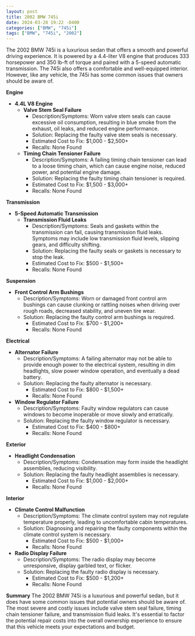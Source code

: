 ```yaml
---
layout: post
title: 2002 BMW 745i
date: 2024-03-28 19:22 -0400
categories: ["BMW", "745i"]
tags: ["BMW", "745i", "2002"]
---
```

The 2002 BMW 745i is a luxurious sedan that offers a smooth and powerful driving experience. It is powered by a 4.4-liter V8 engine that produces 333 horsepower and 350 lb-ft of torque and paired with a 5-speed automatic transmission. The 745i also offers a comfortable and well-equipped interior. However, like any vehicle, the 745i has some common issues that owners should be aware of.

**Engine**
* **4.4L V8 Engine**
    * **Valve Stem Seal Failure**
        * Description/Symptoms: Worn valve stem seals can cause excessive oil consumption, resulting in blue smoke from the exhaust, oil leaks, and reduced engine performance.
        * Solution: Replacing the faulty valve stem seals is necessary.
        * Estimated Cost to Fix: $1,000 - $2,500+
        * Recalls: None Found
    * **Timing Chain Tensioner Failure**
        * Description/Symptoms: A failing timing chain tensioner can lead to a loose timing chain, which can cause engine noise, reduced power, and potential engine damage.
        * Solution: Replacing the faulty timing chain tensioner is required.
        * Estimated Cost to Fix: $1,500 - $3,000+
        * Recalls: None Found

**Transmission**
* **5-Speed Automatic Transmission**
    * **Transmission Fluid Leaks**
        * Description/Symptoms: Seals and gaskets within the transmission can fail, causing transmission fluid leaks. Symptoms may include low transmission fluid levels, slipping gears, and difficulty shifting.
        * Solution: Replacing the faulty seals or gaskets is necessary to stop the leak.
        * Estimated Cost to Fix: $500 - $1,500+
        * Recalls: None Found

**Suspension**
* **Front Control Arm Bushings**
    * Description/Symptoms: Worn or damaged front control arm bushings can cause clunking or rattling noises when driving over rough roads, decreased stability, and uneven tire wear.
    * Solution: Replacing the faulty control arm bushings is required.
        * Estimated Cost to Fix: $700 - $1,200+
        * Recalls: None Found

**Electrical**
* **Alternator Failure**
    * Description/Symptoms: A failing alternator may not be able to provide enough power to the electrical system, resulting in dim headlights, slow power window operation, and eventually a dead battery.
    * Solution: Replacing the faulty alternator is necessary.
        * Estimated Cost to Fix: $800 - $1,500+
        * Recalls: None Found
* **Window Regulator Failure**
    * Description/Symptoms: Faulty window regulators can cause windows to become inoperable or move slowly and erratically.
    * Solution: Replacing the faulty window regulator is necessary.
        * Estimated Cost to Fix: $400 - $800+
        * Recalls: None Found

**Exterior**
* **Headlight Condensation**
    * Description/Symptoms: Condensation may form inside the headlight assemblies, reducing visibility.
    * Solution: Replacing the faulty headlight assemblies is necessary.
        * Estimated Cost to Fix: $1,000 - $2,000+
        * Recalls: None Found

**Interior**
* **Climate Control Malfunction**
    * Description/Symptoms: The climate control system may not regulate temperature properly, leading to uncomfortable cabin temperatures.
    * Solution: Diagnosing and repairing the faulty components within the climate control system is necessary.
        * Estimated Cost to Fix: $500 - $1,000+
        * Recalls: None Found
* **Radio Display Failure**
    * Description/Symptoms: The radio display may become unresponsive, display garbled text, or flicker.
    * Solution: Replacing the faulty radio display is necessary.
        * Estimated Cost to Fix: $500 - $1,200+
        * Recalls: None Found

**Summary**
The 2002 BMW 745i is a luxurious and powerful sedan, but it does have some common issues that potential owners should be aware of. The most severe and costly issues include valve stem seal failure, timing chain tensioner failure, and transmission fluid leaks. It's essential to factor the potential repair costs into the overall ownership experience to ensure that this vehicle meets your expectations and budget.

